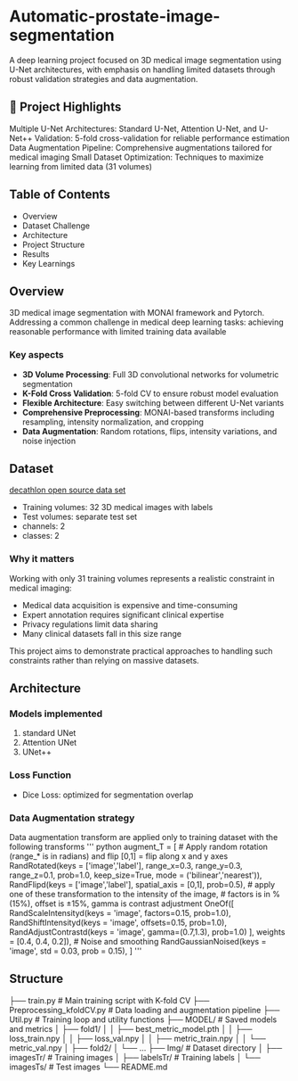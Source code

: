 # Automatic-prostate-image-segmentation
A deep learning project focused on 3D medical image segmentation using U-Net architectures, with emphasis on handling limited datasets through robust validation strategies and data augmentation.


## 🎯 Project Highlights
Multiple U-Net Architectures: Standard U-Net, Attention U-Net, and U-Net++
Validation: 5-fold cross-validation for reliable performance estimation
Data Augmentation Pipeline: Comprehensive augmentations tailored for medical imaging
Small Dataset Optimization: Techniques to maximize learning from limited data (31 volumes)

## Table of Contents
* Overview
* Dataset Challenge
* Architecture
* Project Structure
* Results
* Key Learnings

## Overview
3D medical image segmentation with MONAI framework and Pytorch. Addressing a common challenge in medical deep learning tasks: achieving reasonable performance with limited training data available

### Key aspects
* **3D Volume Processing**: Full 3D convolutional networks for volumetric segmentation
* **K-Fold Cross Validation**: 5-fold CV to ensure robust model evaluation
* **Flexible Architecture**: Easy switching between different U-Net variants
* **Comprehensive Preprocessing**: MONAI-based transforms including resampling, intensity normalization, and cropping
* **Data Augmentation**: Random rotations, flips, intensity variations, and noise injection

## Dataset
[decathlon open source data set](http://medicaldecathlon.com/)
* Training volumes: 32 3D medical images with labels
* Test volumes: separate test set
* channels: 2
* classes: 2
### Why it matters
Working with only 31 training volumes represents a realistic constraint in medical imaging:

* Medical data acquisition is expensive and time-consuming
* Expert annotation requires significant clinical expertise
* Privacy regulations limit data sharing
* Many clinical datasets fall in this size range

This project aims to demonstrate practical approaches to handling such constraints rather than relying on massive datasets.
## Architecture
### Models implemented
1. standard UNet
2. Attention UNet
3. UNet++
### Loss Function
* Dice Loss: optimized for segmentation overlap

### Data Augmentation strategy
Data augmentation transform are applied only to training dataset with the following transforms
''' python
    augment_T = [
        # Apply random rotation (range_* is in radians) and flip [0,1] = flip along x and y axes
        RandRotated(keys = ['image','label'], range_x=0.3, range_y=0.3, range_z=0.1, prob=1.0, keep_size=True, mode = ('bilinear','nearest')),
        RandFlipd(keys = ['image','label'], spatial_axis = [0,1], prob=0.5),
        # apply one of these transformation to the intensity of the image,
        # factors is in % (15%), offset is ±15%, gamma is contrast adjustment
        OneOf([
            RandScaleIntensityd(keys = 'image', factors=0.15, prob=1.0),
            RandShiftIntensityd(keys = 'image', offsets=0.15, prob=1.0),
            RandAdjustContrastd(keys = 'image', gamma=(0.7,1.3), prob=1.0)
        ], weights = [0.4, 0.4, 0.2]),
        # Noise and smoothing
        RandGaussianNoised(keys = 'image', std = 0.03, prob = 0.15),
    ]
'''
## Structure
├── train.py                      # Main training script with K-fold CV
├── Preprocessing_kfoldCV.py      # Data loading and augmentation pipeline
├── Util.py                       # Training loop and utility functions
├── MODEL/                        # Saved models and metrics
│   ├── fold1/
│   │   ├── best_metric_model.pth
│   │   ├── loss_train.npy
│   │   ├── loss_val.npy
│   │   ├── metric_train.npy
│   │   └── metric_val.npy
│   ├── fold2/
│   └── ...
├── Img/                          # Dataset directory
│   ├── imagesTr/                 # Training images
│   ├── labelsTr/                 # Training labels
│   └── imagesTs/                 # Test images
└── README.md
